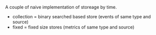 A couple of naive implementation of storeage by time.

- collection = binary searched based store (events of same type and source)
- fixed = fixed size stores (metrics of same type and source)
